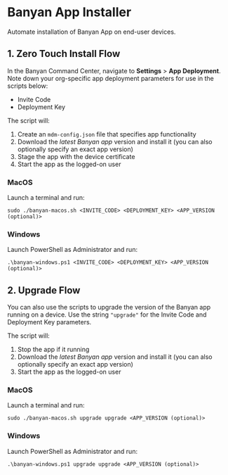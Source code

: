 # Banyan App Installer

Automate installation of Banyan App on end-user devices.

## 1. Zero Touch Install Flow

In the Banyan Command Center, navigate to **Settings** > **App Deployment**. Note down your org-specific app deployment parameters for use in the scripts below:
- Invite Code
- Deployment Key

The script will:
1. Create an `mdm-config.json` file that specifies app functionality
2. Download the *latest Banyan app* version and install it (you can also optionally specify an exact app version)
3. Stage the app with the device certificate
4. Start the app as the logged-on user


### MacOS

Launch a terminal and run:

```
sudo ./banyan-macos.sh <INVITE_CODE> <DEPLOYMENT_KEY> <APP_VERSION (optional)>
```

### Windows

Launch PowerShell as Administrator and run:

```
.\banyan-windows.ps1 <INVITE_CODE> <DEPLOYMENT_KEY> <APP_VERSION (optional)>
```


## 2. Upgrade Flow

You can also use the scripts to upgrade the version of the Banyan app running on a device. Use the string `"upgrade"` for the Invite Code and Deployment Key parameters.

The script will:
1. Stop the app if it running
2. Download the *latest Banyan app* version and install it (you can also optionally specify an exact app version)
3. Start the app as the logged-on user


### MacOS

Launch a terminal and run:

```
sudo ./banyan-macos.sh upgrade upgrade <APP_VERSION (optional)>
```

### Windows

Launch PowerShell as Administrator and run:

```
.\banyan-windows.ps1 upgrade upgrade <APP_VERSION (optional)>
```